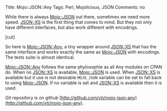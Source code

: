 Title: Mojo::JSON::Any
Tags: Perl, Mojolicious, JSON
Comments: no

While there is always [Mojo::JSON](https://metacpan.org/pod/Mojo::JSON) out there, sometimes we need more speed.  [JSON::XS](https://metacpan.org/pod/JSON::XS) is the first thing that comes to mind. But they not only have different interfaces, but also work different with encodings.

[cut]

So here is [Mojo::JSON::Any](https://metacpan.org/pod/Mojo::JSON::Any), a tiny wrapper around [JSON::XS](https://metacpan.org/pod/JSON::XS) that has the same interface and works exactly the same as [Mojo::JSON](https://metacpan.org/pod/Mojo::JSON) with encodings. The tests suite is almost identical.

[Mojo::JSON::Any](https://metacpan.org/pod/Mojo::JSON::Any) follows the same phylosophie as all Any modules on CPAN do.  When no [JSON::XS](https://metacpan.org/pod/JSON::XS) is available, [Mojo::JSON](https://metacpan.org/pod/Mojo::JSON) is used. When [JSON::XS](https://metacpan.org/pod/JSON::XS) is available but it use is not desirable `MOJO_JSON` variable can be set to fall back to using [Mojo::JSON](https://metacpan.org/pod/Mojo::JSON). If no variable is set and [JSON::XS](https://metacpan.org/pod/JSON::XS) is available then it is used.

Git repository is on github [http://github.com/vti/mojo-json-any](http://github.com/vti/mojo-json-any).
